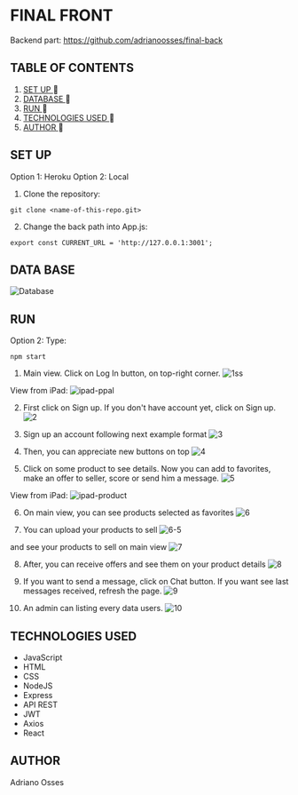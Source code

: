 # FINAL FRONT
Backend part: https://github.com/adrianoosses/final-back
## TABLE OF CONTENTS
1. [ SET UP ](#set-up) :rocket:
2. [ DATABASE ](#db) :rocket:
3. [ RUN ](#run) :rocket:
4. [ TECHNOLOGIES USED ](#tech) :rocket:
5. [ AUTHOR ](#author) :rocket:

<a name="set-up"></a>
## SET UP
<a name="db"></a>
Option 1: Heroku
Option 2: Local
1. Clone the repository:
```
git clone <name-of-this-repo.git>
```
2. Change the back path into App.js:
```
export const CURRENT_URL = 'http://127.0.0.1:3001';
```
## DATA BASE
![Database](src/images/diagram10.svg)
<a name="run"></a>
## RUN
Option 2:
Type:
```
npm start
```

1) Main view. Click on Log In button, on top-right corner.
![1ss](src/images/tutorial/1_ppal.JPG)

View from iPad:
![ipad-ppal](src/images/tutorial/vista-ipad_ppal.JPG)

2) First click on Sign up. If you don't have account yet, click on Sign up.
![2](src/images/tutorial/2_login.JPG)

3) Sign up an account following next example format
![3](src/images/tutorial/3_signup_fill.JPG)

4) Then, you can appreciate new buttons on top
![4](src/images/tutorial/4_ppal_logged.JPG)

5) Click on some product to see details. Now you can add to favorites, make an offer to seller, score or send him a message.
![5](src/images/tutorial/5_product-data.JPG)

View from iPad:
![ipad-product](src/images/tutorial/vista-ipad_product.JPG)

6) On main view, you can see products selected as favorites
![6](src/images/tutorial/6_fav-products.JPG)

7) You can upload your products to sell
![6-5](src/images/tutorial/6-5_add-product.JPG)

and see your products to sell on main view
![7](src/images/tutorial/7_my_products.JPG)

8) After, you can receive offers and see them on your product details
![8](src/images/tutorial/8_offersReceived.JPG)

9) If you want to send a message, click on Chat button. If you want see last messages received, refresh the page.
![9](src/images/tutorial/9_chat.JPG)

10) An admin can listing every data users.
![10](src/images/tutorial/10_controlpanel.JPG)

<a name="tech"></a>
## TECHNOLOGIES USED
- JavaScript
- HTML
- CSS
- NodeJS
- Express
- API REST
- JWT
- Axios
- React


<a name="author"></a>
## AUTHOR
Adriano Osses
